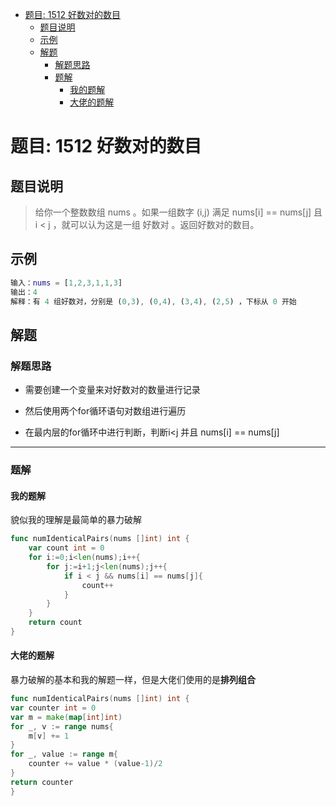 * [题目: 1512 好数对的数目](#%E9%A2%98%E7%9B%AE-1512-%E5%A5%BD%E6%95%B0%E5%AF%B9%E7%9A%84%E6%95%B0%E7%9B%AE)
  * [题目说明](#%E9%A2%98%E7%9B%AE%E8%AF%B4%E6%98%8E)
  * [示例](#%E7%A4%BA%E4%BE%8B)
  * [解题](#%E8%A7%A3%E9%A2%98)
    * [解题思路](#%E8%A7%A3%E9%A2%98%E6%80%9D%E8%B7%AF)
    * [题解](#%E9%A2%98%E8%A7%A3)
      * [我的题解](#%E6%88%91%E7%9A%84%E9%A2%98%E8%A7%A3)
      * [大佬的题解](#%E5%A4%A7%E4%BD%AC%E7%9A%84%E9%A2%98%E8%A7%A3)





# 题目: 1512 好数对的数目

## 题目说明

> 给你一个整数数组 nums 。如果一组数字 (i,j) 满足 nums[i] == nums[j] 且 i < j ，就可以认为这是一组 好数对 。返回好数对的数目。
>





## 示例

```matlab
输入：nums = [1,2,3,1,1,3]
输出：4
解释：有 4 组好数对，分别是 (0,3), (0,4), (3,4), (2,5) ，下标从 0 开始

```





## 解题

### 解题思路

* 需要创建一个变量来对好数对的数量进行记录

* 然后使用两个for循环语句对数组进行遍历
* 在最内层的for循环中进行判断，判断i<j 并且 nums[i] == nums[j]



***

### 题解

#### 我的题解

貌似我的理解是最简单的暴力破解

```go
func numIdenticalPairs(nums []int) int {
    var count int = 0
    for i:=0;i<len(nums);i++{
        for j:=i+1;j<len(nums);j++{
            if i < j && nums[i] == nums[j]{
                count++
            }
        }
    }
    return count
}
```



#### 大佬的题解

暴力破解的基本和我的解题一样，但是大佬们使用的是**排列组合**

```go
func numIdenticalPairs(nums []int) int {
var counter int = 0 
var m = make(map[int]int)
for _, v := range nums{
    m[v] += 1
}
for _, value := range m{
    counter += value * (value-1)/2
}
return counter
}


```







